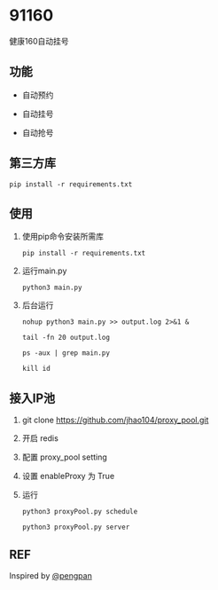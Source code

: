 # 91160
健康160自动挂号

## 功能

- 自动预约

- 自动挂号

- 自动抢号


## 第三方库

```
pip install -r requirements.txt
```


## 使用

1. 使用pip命令安装所需库

   `pip install -r requirements.txt`

2. 运行main.py

   `python3 main.py`

3. 后台运行

   `nohup python3 main.py >> output.log 2>&1 &`

   `tail -fn 20 output.log`

   `ps -aux | grep main.py`

   `kill id`

## 接入IP池

1. git clone https://github.com/jhao104/proxy_pool.git

2. 开启 redis

3. 配置 proxy_pool setting

4. 设置 enableProxy 为 True

4. 运行

   `python3 proxyPool.py schedule`

   `python3 proxyPool.py server`

## REF

Inspired by [@pengpan](https://github.com/pengpan)